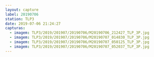 ```yaml
---
layout: capture
label: 20190706
station: TLP3
date: 2019-07-06 21:24:27
capturas:
  - imagem: TLP3/2019/201907/20190706/M20190706_212427_TLP_3P.jpg
  - imagem: TLP3/2019/201907/20190706/M20190707_014830_TLP_3P.jpg
  - imagem: TLP3/2019/201907/20190706/M20190707_050125_TLP_3P.jpg
  - imagem: TLP3/2019/201907/20190706/M20190707_052037_TLP_3P.jpg
---
```

